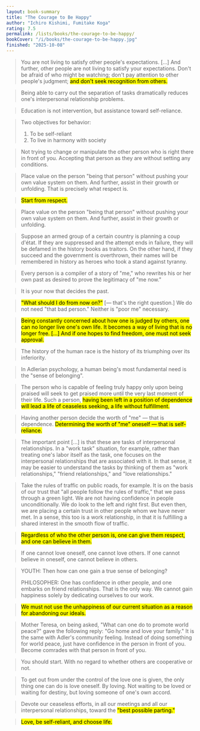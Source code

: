 ```yaml
---
layout: book-summary
title: "The Courage to Be Happy"
author: "Ichiro Kishimi, Fumitake Koga"
rating: 7.5
permalink: /lists/books/the-courage-to-be-happy/
bookCover: "/i/books/the-courage-to-be-happy.jpg"
finished: "2025-10-08"
---
```


> You are not living to satisfy other people's expectations. [...] And further, other people are not living to satisfy your expectations. Don't be afraid of who might be watching; don't pay attention to other people's judgment; <mark>and don't seek recognition from others.</mark>

> Being able to carry out the separation of tasks dramatically reduces one's interpersonal relationship problems.

> Education is not intervention, but assistance toward self-reliance.

> Two objectives for behavior:
>
> 1. To be self-reliant
> 2. To live in harmony with society

> Not trying to change or manipulate the other person who is right there in front of you. Accepting that person as they are without setting any conditions.

> Place value on the person "being that person" without pushing your own value system on them. And further, assist in their growth or unfolding. That is precisely what respect is.

> <mark>Start from respect.</mark>

> Place value on the person "being that person" without pushing your own value system on them. And further, assist in their growth or unfolding.

> Suppose an armed group of a certain country is planning a coup d'état. If they are suppressed and the attempt ends in failure, they will be defamed in the history books as traitors. On the other hand, if they succeed and the government is overthrown, their names will be remembered in history as heroes who took a stand against tyranny.

> Every person is a compiler of a story of "me," who rewrites his or her own past as desired to prove the legitimacy of "me now."

> It is your now that decides the past.

> <mark>"What should I do from now on?"</mark> [— that's the right question.] We do not need "that bad person." Neither is "poor me" necessary.

> <mark>Being constantly concerned about how one is judged by others, one can no longer live one's own life. It becomes a way of living that is no longer free. [...] And if one hopes to find freedom, one must not seek approval.</mark>

> The history of the human race is the history of its triumphing over its inferiority.

<!-- > Nothing is scarier to humans than isolation. [...] Instinctively, we are well aware that we cannot live alone. -->

> In Adlerian psychology, a human being's most fundamental need is the "sense of belonging".

> The person who is capable of feeling truly happy only upon being praised will seek to get praised more until the very last moment of their life. Such a person, <mark>having been left in a position of dependence will lead a life of ceaseless seeking, a life without fulfillment.</mark>

<!-- > Instead of seeking approval, one has to approve oneself, with one's own mind. -->

> Having another person decide the worth of "me" — that is dependence. <mark>Determining the worth of "me" oneself — that is self-reliance.</mark>

> The important point [...] is that these are tasks of interpersonal relationships. In a "work task" situation, for example, rather than treating one's labor itself as the task, one focuses on the interpersonal relationships that are associated with it. In that sense, it may be easier to understand the tasks by thinking of them as "work relationships," "friend relationships," and "love relationships."

> Take the rules of traffic on public roads, for example. It is on the basis of our trust that "all people follow the rules of traffic," that we pass through a green light. We are not having confidence in people unconditionally. We do look to the left and right first. But even then, we are placing a certain trust in other people whom we have never met. In a sense, this too is a work relationship, in that it is fulfilling a shared interest in the smooth flow of traffic.

> <mark>Regardless of who the other person is, one can give them respect, and one can believe in them.</mark>

> If one cannot love oneself, one cannot love others. If one cannot believe in oneself, one cannot believe in others.

> YOUTH: Then how can one gain a true sense of belonging?
>
> PHILOSOPHER: One has confidence in other people, and one embarks on friend relationships. That is the only way. We cannot gain happiness solely by dedicating ourselves to our work.

> <mark>We must not use the unhappiness of our current situation as a reason for abandoning our ideals.</mark>

> Mother Teresa, on being asked, "What can one do to promote world peace?" gave the following reply: "Go home and love your family." It is the same with Adler's community feeling. Instead of doing something for world peace, just have confidence in the person in front of you. Become comrades with that person in front of you.

> You should start. With no regard to whether others are cooperative or not.

> To get out from under the control of the love one is given, the only thing one can do is love oneself. By loving. Not waiting to be loved or waiting for destiny, but loving someone of one's own accord.

> Devote our ceaseless efforts, in all our meetings and all our interpersonal relationships, toward the <mark>"best possible parting."</mark>

> <mark>Love, be self-reliant, and choose life.</mark>
